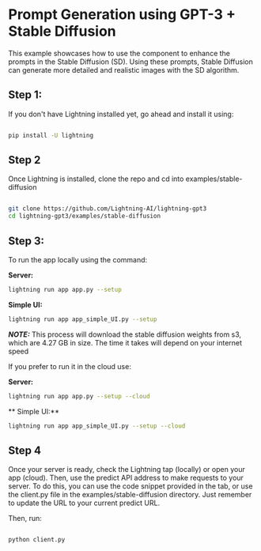 # Prompt Generation using GPT-3 + Stable Diffusion

 This example showcases how to use the component to enhance the prompts in the Stable Diffusion (SD). Using these prompts, Stable Diffusion can generate more detailed and realistic images with the SD algorithm. 

 ## Step 1:
If you don't have Lightning installed yet, go ahead and install it using:

``` bash

pip install -U lightning

```

## Step 2

Once Lightning is installed, clone the repo and cd into examples/stable-diffusion


``` bash

git clone https://github.com/Lightning-AI/lightning-gpt3
cd lightning-gpt3/examples/stable-diffusion

```
## Step 3:
To run the  app locally using the command:

 **Server:**
``` bash
lightning run app app.py --setup
```

**Simple UI:**
``` bash
lightning run app app_simple_UI.py --setup
```

**_NOTE:_**  This process will download the stable diffusion weights from s3, which are 4.27 GB in size. The time it takes will depend on your internet speed

If you prefer to run it in the cloud use:


 **Server:**
``` bash
lightning run app app.py --setup --cloud
```
**
Simple UI:**
``` bash
lightning run app app_simple_UI.py --setup --cloud
```

## Step 4
Once your server is ready, check the Lightning tap (locally) or open your app (cloud). Then, use the predict API address to make requests to your server. To do this, you can use the code snippet provided in the tab, or use the client.py file in the examples/stable-diffusion directory. Just remember to update the URL to your current predict URL. 

Then, run:
```  bash

python client.py

```
